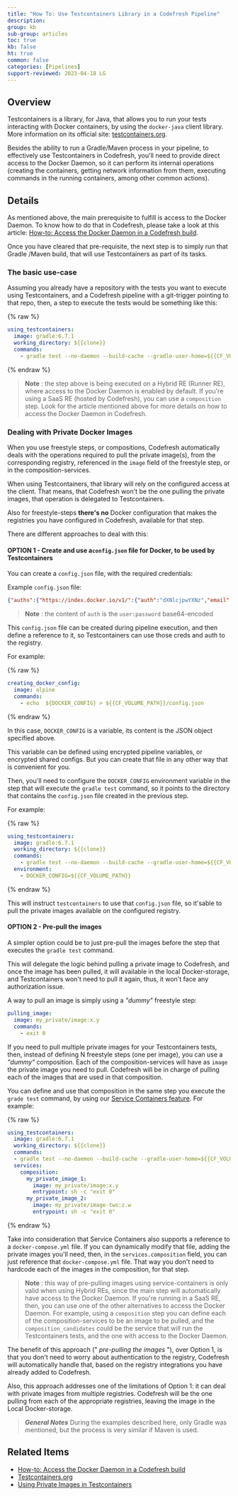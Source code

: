 ```yaml
---
title: "How To: Use Testcontainers Library in a Codefresh Pipeline"
description: 
group: kb
sub-group: articles
toc: true
kb: false
ht: true
common: false
categories: [Pipelines]
support-reviewed: 2023-04-18 LG
---
```


## Overview

Testcontainers is a library, for Java, that allows you to run your tests interacting with Docker containers, by using the `docker-java` client library. More information on its official site: [testcontainers.org](https://www.testcontainers.org/).

Besides the ability to run a Gradle/Maven process in your pipeline, to effectively use Testcontainers in Codefresh, you'll need to provide direct access to the Docker Daemon, so it can perform its internal operations (creating the containers, getting network information from them, executing commands in the running containers, among other common actions).

## Details

As mentioned above, the main prerequisite to fulfill is access to the Docker Daemon. To know how to do that in Codefresh, please take a look at this article: [How-to: Access the Docker Daemon in a Codefresh build]({{site.baseurl}}/docs/kb/articles/docker-daemon-access/).

Once you have cleared that pre-requisite, the next step is to simply run that Gradle /Maven build, that will use Testcontainers as part of its tasks.

### The basic use-case

Assuming you already have a repository with the tests you want to execute using Testcontainers, and a Codefresh pipeline with a git-trigger pointing to that repo, then, a step to execute the tests would be something like this:

{% raw %}

```yaml
using_testcontainers:
  image: gradle:6.7.1
  working_directory: ${{clone}}
  commands:
    - gradle test --no-daemon --build-cache --gradle-user-home=${{CF_VOLUME_PATH}}/.gradle -Dmaven.repo.local=${{CF_VOLUME_PATH}}/m2
```

{% endraw %}

> **Note** : the step above is being executed on a Hybrid RE (Runner RE), where access to the Docker Daemon is enabled by default. If you're using a SaaS RE (hosted by Codefresh), you can use a `composition` step. Look for the article mentioned above for more details on how to access the Docker Daemon in Codefresh.

### Dealing with Private Docker Images

When you use freestyle steps, or compositions, Codefresh automatically deals with the operations required to pull the private image(s), from the corresponding registry, referenced in the `image` field of the freestyle step, or in the composition-services.

When using Testcontainers, that library will rely on the configured access at the client. That means, that Codefresh won't be the one pulling the private images, that operation is delegated to Testcontainers.

Also for freestyle-steps **there's no** Docker configuration that makes the registries you have configured in Codefresh, available for that step.

There are different approaches to deal with this:

#### OPTION 1 - Create and use a`config.json` file for Docker, to be used by Testcontainers

You can create a `config.json` file, with the required credentials:

Example `config.json` file:

```json
{"auths":{"https://index.docker.io/v1/":{"auth":"dXNlcjpwYXNz","email":"email@example.com"}}}
```  

> **Note** : the content of `auth` is the `user:password` base64-encoded

This `config.json` file can be created during pipeline execution, and then define a reference to it, so Testcontainers can use those creds and auth to the registry.

For example:

{% raw %}

```yaml
creating_docker_config:
  image: alpine
  commands:
    - echo  ${DOCKER_CONFIG} > ${{CF_VOLUME_PATH}}/config.json
```

{% endraw %}

In this case, `DOCKER_CONFIG` is a variable, its content is the JSON object specified above.

This variable can be defined using encrypted pipeline variables, or encrypted shared configs. But you can create that file in any other way that is convenient for you.

Then, you'll need to configure the `DOCKER_CONFIG` environment variable in the step that will execute the `gradle test` command, so it points to the directory that contains the `config.json` file created in the previous step.

For example:

{% raw %}

```yaml
using_testcontainers:
  image: gradle:6.7.1
  working_directory: ${{clone}}
  commands:
    - gradle test --no-daemon --build-cache --gradle-user-home=${{CF_VOLUME_PATH}}/.gradle -Dmaven.repo.local=${{CF_VOLUME_PATH}}/m2
  environment:
    - DOCKER_CONFIG=${{CF_VOLUME_PATH}}
```

{% endraw %}

This will instruct `testcontainers` to use that `config.json` file, so it'sable to pull the private images available on the configured registry.

#### OPTION 2 - Pre-pull the images

A simpler option could be to just pre-pull the images before the step that executes the `gradle test` command.

This will delegate the logic behind pulling a private image to Codefresh, and once the image has been pulled, it will available in the local Docker-storage, and Testcontainers won't need to pull it again, thus, it won't face any authorization issue.

A way to pull an image is simply using a _"dummy"_ freestyle step:

```yaml
pulling_image:
  image: my_private/image:x.y
  commands:
    - exit 0
```

If you need to pull multiple private images for your Testcontainers tests, then, instead of defining N freestyle steps (one per image), you can use a _"dummy"_ composition. Each of the composition-services will have as `image` the private image you need to pull. Codefresh will be in charge of pulling each of the images that are used in that composition.

You can define and use that composition in the same step you execute the `grade test` command, by using our [Service Containers feature]({{site.baseurl}}/docs/pipelines/service-containers/#using-sidecar-services-in-specific-steps). For example:

{% raw %}

```yaml
using_testcontainers:
  image: gradle:6.7.1
  working_directory: ${{clone}}
  commands:
  - gradle test --no-daemon --build-cache --gradle-user-home=${{CF_VOLUME_PATH}}/.gradle -Dmaven.repo.local=${{CF_VOLUME_PATH}}/m2
  services:
    composition:
      my_private_image_1:
        image: my_private/image:x.y
        entrypoint: sh -c "exit 0"
      my_private_image_2:
        image: my_private/image-two:z.w
        entrypoint: sh -c "exit 0"
```

{% endraw %}

Take into consideration that Service Containers also supports a reference to a `docker-compose.yml` file. If you can dynamically modify that file, adding the private images you'll need, then, in the `services.composition` field, you can just reference that `docker-compose.yml` file. That way you don't need to hardcode each of the images in the composition, for that step.

> **Note** : this way of pre-pulling images using service-containers is only valid when using Hybrid REs, since the main step will automatically have access to the Docker Daemon. If you're running in a SaaS RE, then, you can use one of the other alternatives to access the Docker Daemon. For example, using a `composition` step you can define each of the composition-services to be an image to be pulled, and the `composition_candidates` could be the service that will run the Testcontainers tests, and the one with access to the Docker Daemon.

The benefit of this approach (" _pre-pulling the images_ "), over Option 1, is that you don't need to worry about authentication to the registry, Codefresh will automatically handle that, based on the registry integrations you have already added to Codefresh.

Also, this approach addresses one of the limitations of Option 1: it can deal with private images from multiple registries. Codefresh will be the one pulling from each of the appropriate registries, leaving the image in the Local Docker-storage.

>**_General Notes_** During the examples described here, only Gradle was mentioned, but the process is very similar if Maven is used.

## Related Items

* [How-to: Access the Docker Daemon in a Codefresh build]({{site.baseurl}}/docs/kb/articles/docker-daemon-access/)
* [Testcontainers.org](https://www.testcontainers.org/)
* [Using Private Images in Testcontainers](https://www.testcontainers.org/modules/docker_compose/#using-private-repositories-in-docker-compose)
